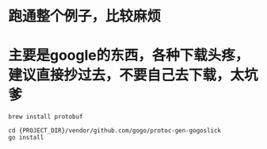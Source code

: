 # 跑通整个例子，比较麻烦

# 主要是google的东西，各种下载头疼，建议直接抄过去，不要自己去下载，太坑爹

```
brew install protobuf
```

```
cd {PROJECT_DIR}/vendor/github.com/gogo/protoc-gen-gogoslick
go install
```